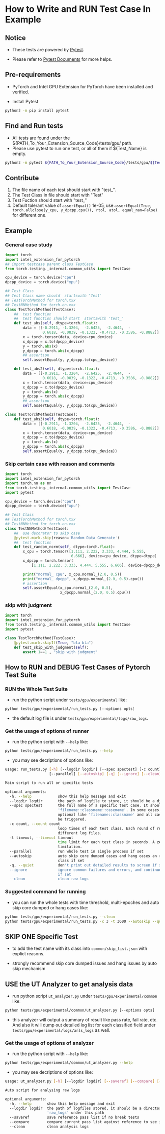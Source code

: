 # How to Write and RUN Test Case In Example

## Notice

* These tests are powered by [Pytest](https://docspytest.org/en/stable/).

* Please refer to [Pytest Documents](https://docspytest.org/en/stable/) for more helps.

## Pre-requirements

* PyTorch and Intel GPU Extension for PyTorch have been installed and verified.

* Install Pytest

```bash
python3 -m pip install pytest
```

## Find and Run tests

* All tests are found under the ${PATH_To_Your_Extension_Source_Code}/tests/gpu/ path.
* Please use pytest to run one test, or all of them if ${Test_Name} is empty.

```bash
python3 -m pytest ${PATH_To_Your_Extension_Source_Code}/tests/gpu/${Test_Name}
```

## Contribute

1. The file name of each test should start with "test_".
2. The Test Class in file should start with "Test"
3. Test Fuction should start with "test_"
4. Default tolerant value of `assertEqual()` 1e-05, use `assertEqual(True, torch.allclose(y_cpu, y_dpcpp.cpu()), rtol, atol, equal_nan=False)` for different one.

## Example

### General case study

```python
import torch
import intel_extension_for_pytorch
## import testcase parent class TestCase
from torch.testing._internal.common_utils import TestCase

cpu_device = torch.device("cpu")
dpcpp_device = torch.device("xpu")

## Test Class
## Test Class name should  startswith 'Test'
## TestTorchMethod for torch.xxx
## TestNNMethod for torch.nn.xxx
class TestTorchMethod(TestCase):
    ##  test function
    ##  test function should start  startswith 'test_'
    def test_abs(self, dtype=torch.float):
        data = [[-0.2911, -1.3204,  -2.6425,  -2.4644,  -
                 0.6018, -0.0839, -0.1322, -0.4713, -0.3586, -0.8882]]
        x = torch.tensor(data, device=cpu_device)
        x_dpcpp = x.to(dpcpp_device)
        y = torch.abs(x)
        y_dpcpp = torch.abs(x_dpcpp)
        ## assertion
        self.assertEqual(y, y_dpcpp.to(cpu_device))

    def test_abs2(self, dtype=torch.float):
        data = [[-0.2911, -1.3204,  -2.6425,  -2.4644,  -
                 0.6018, -0.0839, -0.1322, -0.4713, -0.3586, -0.8882]]
        x = torch.tensor(data, device=cpu_device)
        x_dpcpp = x.to(dpcpp_device)
        y = torch.abs(x)
        y_dpcpp = torch.abs(x_dpcpp)
        ## assertion
        self.assertEqual(y, y_dpcpp.to(cpu_device))

class TestTorchMethod2(TestCase):
    def test_abs3(self, dtype=torch.float):
        data = [[-0.2911, -1.3204,  -2.6425,  -2.4644,  -
                 0.6018, -0.0839, -0.1322, -0.4713, -0.3586, -0.8882]]
        x = torch.tensor(data, device=cpu_device)
        x_dpcpp = x.to(dpcpp_device)
        y = torch.abs(x)
        y_dpcpp = torch.abs(x_dpcpp)
        self.assertEqual(y, y_dpcpp.to(cpu_device))
```

### Skip certain case with reason and comments

```python
import torch
import intel_extension_for_pytorch
import torch.nn as nn
from torch.testing._internal.common_utils import TestCase
import pytest

cpu_device = torch.device("cpu")
dpcpp_device = torch.device("xpu")

## Test Class
## TestTorchMethod for torch.xxx
## TestNNMethod for torch.nn.xxx
class TestNNMethod(TestCase):
    ##  use decorator to skip case
    @pytest.mark.skip(reason='Random Data Generate')
    ##  test function
    def test_random_norm(self, dtype=torch.float):
        x_cpu = torch.tensor([1.111, 2.222, 3.333, 4.444, 5.555,
                              6.666], device=cpu_device, dtype=dtype)
        x_dpcpp = torch.tensor(
            [1.111, 2.222, 3.333, 4.444, 5.555, 6.666], device=dpcpp_device, dtype=dtype)

        print("normal_ cpu", x_cpu.normal_(2.0, 0.5))
        print("normal_ dpcpp", x_dpcpp.normal_(2.0, 0.5).cpu())
        # assertion
        self.assertEqual(x_cpu.normal_(2.0, 0.5),
                         x_dpcpp.normal_(2.0, 0.5).cpu())
```

### skip with judgment

```python
import torch
import intel_extension_for_pytorch
from torch.testing._internal.common_utils import TestCase
import pytest

class TestTorchMethod(TestCase):
    @pytest.mark.skipIf(True, "bla bla")
    def test_skip_with_judgment(self):
        assert 1==1 , "skip with judgment"

```



## How to RUN and DEBUG Test Cases of Pytorch Test Suite

### RUN the Whole Test Suite

* run the python script under `tests/gpu/experimental` like:

```bash
python tests/gpu/experimental/run_tests.py [--options opts]
```

* the default log file is under `tests/gpu/experimental/logs/raw_logs`.

### Get the usage of options of runner

* run the python script with `--help` like:

```bash
python tests/gpu/experimental/run_tests.py --help
```

* you may see decriptions of options like:

```bash
usage: run_tests.py [-h] [--logdir logdir] [--spec spectest] [-c count] [-t timeout]
                    [--parallel] [--autoskip] [-q] [--ignore] [--clean]

Main script to run all or specific tests

optional arguments:
  -h, --help            show this help message and exit
  --logdir logdir       the path of logfile to store, it should be a directory
  --spec spectest       the full name of a specific test case. It should be in format:
                        'filename::classname::casename'. In some cases, the case name is
                        optional like 'filename::classname' and all cases in the test class will
                        be triggered.
  -c count, --count count
                        loop times of each test class. Each round of run will be logged into
                        different log files.
  -t timeout, --timeout timeout
                        time limit for each test class in seconds. A zero stand for non-
                        limitation.
  --parallel            run whole test in single process if set
  --autoskip            auto skip core dumped cases and hang cases an re-run corresponding test
                        class if set
  -q, --quiet           don't print out detailed results to screen if set
  --ignore              ignore common failures and errors, and continue to run next test class
                        if set
  --clean               clean raw logs
```

### Suggested command for running

* you can run the whole tests with time threshold, multi-epoches and auto skip core dumped or hang cases like:

```bash
python tests/gpu/experimental/run_tests.py --clean
python tests/gpu/experimental/run_tests.py -c 3 -t 3600 --autoskip --quiet
```

## SKIP ONE Specific Test

* to add the test name with its class into `common/skip_list.json` with explict reasons.

* strongly recommend skip core dumped issues and hang issues by auto skip mechanism

## USE the UT Analyzer to get analysis data

* run python script `ut_analyzer.py` under `tests/gpu/experimental/common` like:

```bash
python tests/gpu/experimental/common/ut_analyzer.py [--options opts]
```

* this analyzer will output a summary of result like pass rate, fail rate, etc. And also it will dump out detailed log list for each classified field under `tests/gpu/experimental/logs/anls_logs` as well.

### Get the usage of options of analyzer

* run the python script with `--help` like:

```bash
python tests/gpu/experimental/common/ut_analyzer.py --help
```

* you may see decriptions of options like:

```bash
usage: ut_analyzer.py [-h] [--logdir logdir] [--saveref] [--compare] [--clean]

Auto script for analysing raw logs

optional arguments:
  -h, --help       show this help message and exit
  --logdir logdir  the path of logfiles stored, it should be a directory and must have
                   'raw_logs' under this path
  --saveref        save reference pass list if no break tests
  --compare        compare current pass list against reference to see if regression occurred
  --clean          clean analysis logs
```
